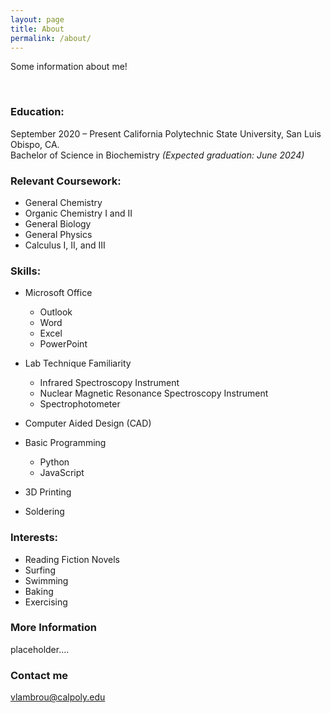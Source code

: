 ```yaml
---
layout: page
title: About
permalink: /about/
---
```


Some information about me!

<br>

### Education:

September 2020 – Present 
California Polytechnic State University, San Luis Obispo, CA.	      
Bachelor of Science in Biochemistry	*(Expected graduation: June 2024)*



### Relevant Coursework: 

- General Chemistry
- Organic Chemistry I and II 
- General Biology
- General Physics
- Calculus I, II, and III




### Skills:

- Microsoft Office
  - Outlook
  - Word
  - Excel
  - PowerPoint 

- Lab Technique Familiarity
  - Infrared Spectroscopy Instrument
  - Nuclear Magnetic Resonance Spectroscopy Instrument
  - Spectrophotometer
- Computer Aided Design (CAD)
- Basic Programming
  - Python
  - JavaScript 
- 3D Printing
- Soldering



### Interests:

- Reading Fiction Novels
- Surfing
- Swimming
- Baking
- Exercising 


### More Information

placeholder....


### Contact me

[vlambrou@calpoly.edu](mailto:vlambrou@calpoly.edu)
